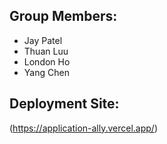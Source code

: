 <!-- @format -->

## Group Members:

- Jay Patel
- Thuan Luu
- London Ho
- Yang Chen

## Deployment Site:

(https://application-ally.vercel.app/)
